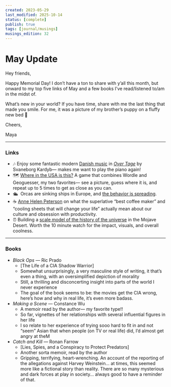 ```yaml
---
created: 2023-05-29
last_modified: 2025-10-14
status: [complete]
publish: true
tags: [journal/musings]
musings_edition: 32
---
```


# May Update

Hey friends,

Happy Memorial Day! I don’t have a ton to share with y’all this month, but onward to my top five links of May and a few books I’ve read/listened to/am in the midst of.

What’s new in your world? If you have time, share with me the last thing that made you smile. For me, it was a picture of my brother’s puppy on a fluffy new bed 🙂

Cheers,

Maya

---

### Links

- 🎶 Enjoy some fantastic modern [Danish music](denmark.md) in *[Over Tage](https://open.spotify.com/album/3d7Q2ztZQOnccU7gJ8y777?si=edpU7MwsRYGlrgcHszANOA)* by Svaneborg Kardyb— makes me want to play the piano again!
- 🗺️ [Where in the USA is this?](https://pudding.cool/games/where/) A game that combines Wordle and Geoguesser, my two favorites— see a picture, guess where it is, and repeat up to 5 times to get as close as you can.
- 🛳️  Orcas are sinking ships in Europe, and [the behavior is spreading](https://www.livescience.com/animals/orcas/orcas-have-sunk-3-boats-in-europe-and-appear-to-be-teaching-others-to-do-the-same-but-why?utm_source=Nature+Briefing&utm_campaign=c8125412bd-briefing-wk-20230526&utm_medium=email&utm_term=0_c9dfd39373-c8125412bd-46070150).
- ☕️ [Anne Helen Peterson](https://annehelen.substack.com/p/the-optimization-sinkhole?utm_source=post-email-title&publication_id=2450&post_id=123757167&isFreemail=true&token=eyJ1c2VyX2lkIjoyNTM4MzMyNywicG9zdF9pZCI6MTIzNzU3MTY3LCJpYXQiOjE2ODUyNzY1MDEsImV4cCI6MTY4Nzg2ODUwMSwiaXNzIjoicHViLTI0NTAiLCJzdWIiOiJwb3N0LXJlYWN0aW9uIn0.62SqsU5df3yqOtP3QQ8VPH5gEGvrasDdUWuwAj3nrao&utm_medium=email) on what the superlative “best coffee maker” and “cooling sheets that will change your life” actually mean about our culture and obsession with productivity.
- ⏰ Building a [scale model of the history of the universe](https://m.youtube.com/watch?v=nOVvEbH2GC0) in the Mojave Desert. Worth the 10 minute watch for the impact, visuals, and overall coolness.

---

### Books

- *Black Ops* — Ric Prado
    - [The Life of a CIA Shadow Warrior]
    - Somewhat unsurprisingly, a very masculine style of writing, it that’s even a thing, with an oversimplified depiction of morality
    - Still, a thrilling and disconcerting insight into parts of the world I never experience
    - The goal of the book seems to be: the movies get the CIA wrong, here’s how and why in real life, it’s even more badass.
- *Making a Scene* — Constance Wu
    - A memoir read by the author— my favorite type!!
    - So far, vignettes of her relationships with several influential figures in her life
    - I so relate to her experience of trying sooo hard to fit in and not “seem” Asian that when people (on TV or real life) did, I’d almost get angry at theM
- *Catch and Kill* — Ronan Farrow
    - [Lies, Spies, and a Conspiracy to Protect Predators]
    - Another sorta memoir, read by the author
    - Gripping, terrifying, heart-wrenching. An account of the reporting of the allegations against Harvey Weinstein… at times, this seemed more like a fictional story than reality. There are so many mysterious and dark forces at play in society… always good to have a reminder of that.
